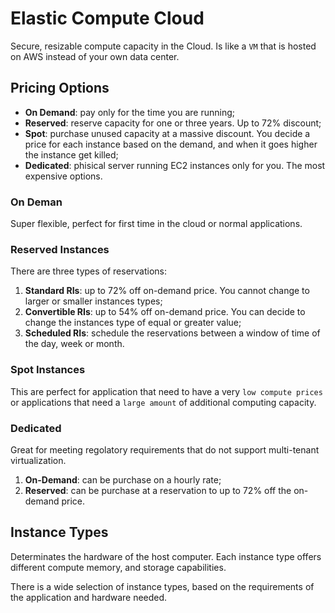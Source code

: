 # Elastic Compute Cloud

<aws-icon icon="ec2"></aws-icon>

Secure, resizable compute capacity in the Cloud. Is like a `VM` that is hosted on AWS instead of your own data center.

## Pricing Options

- **On Demand**: pay only for the time you are running;
- **Reserved**: reserve capacity for one or three years. Up to 72% discount;
- **Spot**: purchase unused capacity at a massive discount. You decide a price for each instance based on the demand, and when it goes higher the instance get killed;
- **Dedicated**: phisical server running EC2 instances only for you. The most expensive options.

### On Deman

Super flexible, perfect for first time in the cloud or normal applications.

### Reserved Instances

There are three types of reservations:

1. **Standard RIs**: up to 72% off on-demand price. You cannot change to larger or smaller instances types;
2. **Convertible RIs**: up to 54% off on-demand price. You can decide to change the instances type of equal or greater value;
3. **Scheduled RIs**: schedule the reservations between a window of time of the day, week or month.

### Spot Instances

This are perfect for application that need to have a very `low compute prices` or applications that need a `large amount` of additional computing capacity.

### Dedicated

Great for meeting regolatory requirements that do not support multi-tenant virtualization.

1. **On-Demand**: can be purchase on a hourly rate;
2. **Reserved**: can be purchase at a reservation to up to 72% off the on-demand price.

## Instance Types

Determinates the hardware of the host computer. Each instance type offers different compute memory, and storage capabilities.

There is a wide selection of instance types, based on the requirements of the application and hardware needed.
